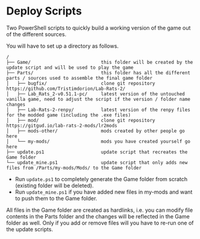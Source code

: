 # Deploy Scripts

Two PowerShell scripts to quickly build a working version of the game out of the different sources.

You will have to set up a directory as follows.

```
/
├── Game/                          this folder will be created by the update script and will be used to play the game
├── Parts/                         this folder has all the different parts / sources used to assemble the final game folder
│   ├── bugfix/                    clone git repository https://github.com/Tristimdorion/Lab-Rats-2/
│   ├── Lab_Rats_2-v0.51.1-pc/     latest version of the untouched vanilla game, need to adjust the script if the version / folder name changes
│   ├── Lab-Rats-2-renpy/          latest version of the renpy files for the modded game (including the .exe files)
│   ├── mod/                       clone git repository https://gitgud.io/lab-rats-2-mods/lr2mods
│   ├── mods-other/                mods created by other people go here
│   └── my-mods/                   mods you have created yourself go here
├── update.ps1                     update script that recreates the Game folder
└── update_mine.ps1                update script that only adds new files from /Parts/my-mods/Mods/ to the Game folder
```

- Run `update.ps1` to completely generate the Game folder from scratch (existing folder will be deleted).
- Run `update_mine.ps1` if you have added new files in my-mods and want to push them to the Game folder.

All files in the Game folder are created as hardlinks, i.e. you can modify file contents in the Parts folder and the changes will be 
reflected in the Game folder as well. Only if you add or remove files will you have to re-run one of the update scripts.